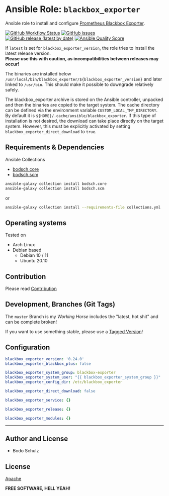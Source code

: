 
# Ansible Role:  `blackbox_exporter`

Ansible role to install and configure [Prometheus Blackbox Exporter](https://github.com/blackboxinc/blackbox-prometheus-exporter).

[![GitHub Workflow Status](https://img.shields.io/github/actions/workflow/status/bodsch/ansible-blackbox_exporter/main.yml?branch=main)][ci]
[![GitHub issues](https://img.shields.io/github/issues/bodsch/ansible-blackbox_exporter)][issues]
[![GitHub release (latest by date)](https://img.shields.io/github/v/release/bodsch/ansible-blackbox_exporter)][releases]
[![Ansible Quality Score](https://img.shields.io/ansible/quality/50067?label=role%20quality)][quality]

[ci]: https://github.com/bodsch/ansible-blackbox_exporter/actions
[issues]: https://github.com/bodsch/ansible-blackbox_exporter/issues?q=is%3Aopen+is%3Aissue
[releases]: https://github.com/bodsch/ansible-blackbox_exporter/releases
[quality]: https://galaxy.ansible.com/bodsch/blackbox_exporter


If `latest` is set for `blackbox_exporter_version`, the role tries to install the latest release version.  
**Please use this with caution, as incompatibilities between releases may occur!**

The binaries are installed below `/usr/local/bin/blackbox_exporter/${blackbox_exporter_version}` and later linked to `/usr/bin`. 
This should make it possible to downgrade relatively safely.

The blackbox_exporter archive is stored on the Ansible controller, unpacked and then the binaries are copied to the target system.
The cache directory can be defined via the environment variable `CUSTOM_LOCAL_TMP_DIRECTORY`. 
By default it is `${HOME}/.cache/ansible/blackbox_exporter`.
If this type of installation is not desired, the download can take place directly on the target system. 
However, this must be explicitly activated by setting `blackbox_exporter_direct_download` to `true`.

## Requirements & Dependencies

Ansible Collections

- [bodsch.core](https://github.com/bodsch/ansible-collection-core)
- [bodsch.scm](https://github.com/bodsch/ansible-collection-scm)

```bash
ansible-galaxy collection install bodsch.core
ansible-galaxy collection install bodsch.scm
```
or
```bash
ansible-galaxy collection install --requirements-file collections.yml
```

## Operating systems

Tested on

* Arch Linux
* Debian based
    - Debian 10 / 11
    - Ubuntu 20.10


## Contribution

Please read [Contribution](CONTRIBUTING.md)

## Development,  Branches (Git Tags)

The `master` Branch is my *Working Horse* includes the "latest, hot shit" and can be complete broken!

If you want to use something stable, please use a [Tagged Version](https://github.com/bodsch/ansible-blackbox_exporter/tags)!

## Configuration

```yaml
blackbox_exporter_version: '0.24.0'
blackbox_exporter_blackbox_plus: false

blackbox_exporter_system_group: blackbox-exporter
blackbox_exporter_system_user: "{{ blackbox_exporter_system_group }}"
blackbox_exporter_config_dir: /etc/blackbox_exporter

blackbox_exporter_direct_download: false

blackbox_exporter_service: {}

blackbox_exporter_release: {}

blackbox_exporter_modules: {}
```


----

## Author and License

- Bodo Schulz

## License

[Apache](LICENSE)

**FREE SOFTWARE, HELL YEAH!**
